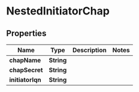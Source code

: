 

# NestedInitiatorChap


## Properties

Name | Type | Description | Notes
------------ | ------------- | ------------- | -------------
**chapName** | **String** |  | 
**chapSecret** | **String** |  | 
**initiatorIqn** | **String** |  | 



